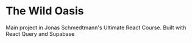 # The Wild Oasis

Main project in Jonas Schmedtmann's Ultimate React Course. Built with React Query and Supabase
